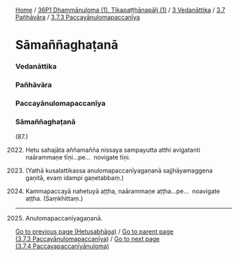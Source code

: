 
[Home](/) / [36P1 Dhammānuloma (1), Tikapaṭṭhānapāḷi (1)](../../../../36P1.md) / [3 Vedanāttika](../../../3.md) / [3.7 Pañhāvāra](../../3.7.md) / [3.7.3 Paccayānulomapaccanīya](../3.7.3.md)

# Sāmaññaghaṭanā

### Vedanāttika

### Pañhāvāra

### Paccayānulomapaccanīya

### Sāmaññaghaṭanā

(87.)

2022. Hetu sahajāta aññamañña nissaya sampayutta atthi avigatanti naārammaṇe tīṇi…pe…  novigate tīṇi.

2023. (Yathā kusalattikassa anulomapaccanīyagaṇanā sajjhāyamaggena gaṇitā, evaṃ idampi gaṇetabbaṃ.)

2024. Kammapaccayā nahetuyā aṭṭha, naārammaṇe aṭṭha…pe…  noavigate aṭṭha. (Saṃkhittaṃ.)

---

2025. Anulomapaccanīyagaṇanā.



[Go to previous page (Hetusabhāga)](Hetusabhaga.md) / [Go to parent page (3.7.3 Paccayānulomapaccanīya)](../3.7.3.md) / [Go to next page (3.7.4 Paccayapaccanīyānuloma)](../3.7.4.md)


